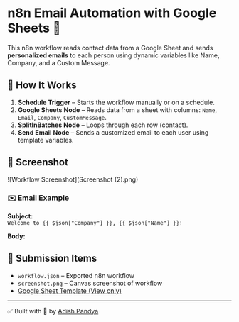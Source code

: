 # n8n Email Automation with Google Sheets 📧

This n8n workflow reads contact data from a Google Sheet and sends **personalized emails** to each person using dynamic variables like Name, Company, and a Custom Message.

## 🔄 How It Works

1. **Schedule Trigger** – Starts the workflow manually or on a schedule.
2. **Google Sheets Node** – Reads data from a sheet with columns: `Name`, `Email`, `Company`, `CustomMessage`.
3. **SplitInBatches Node** – Loops through each row (contact).
4. **Send Email Node** – Sends a customized email to each user using template variables.

## 📸 Screenshot

![Workflow Screenshot](Screenshot (2).png)


### ✉️ Email Example

**Subject:**  
`Welcome to {{ $json["Company"] }}, {{ $json["Name"] }}!`

**Body:**  

## 📄 Submission Items

- `workflow.json` – Exported n8n workflow
- `screenshot.png` – Canvas screenshot of workflow
- [Google Sheet Template (View only)](https://docs.google.com/spreadsheets/d/1uKPGf-dZyEA0kbkByrGG0Kl9BDJRvOhWi1W7yHgZr4Y/edit?usp=sharing)

---

✅ Built with 💙 by [Adish Pandya](https://github.com/Adish7Pandya)